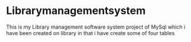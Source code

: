 # Librarymanagementsystem
This is my Library management software system project of MySql which i have been created on library in that i have create some of four tables 
